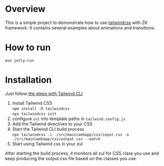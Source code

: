 # Overview
This is a simple project to demonstrate how to use [tailwindcss](https://tailwindcss.com/) with ZK framework. It contains several examples about animations and transitions.

# How to run
`mvn jetty:run`

# Installation
Just follow [the steps with Tailwind CLI](https://tailwindcss.com/docs/installation)
1. Install Tailwind CSS <br/>
`npm install -D tailwindcss` <br/>
`npx tailwindcss init`
2. configure `zul` into template paths in `tailwind.config.js`
3. Add the Tailwind directives to your CSS
4. Start the Tailwind CLI build process <br/>
`npx tailwindcss -i ./src/main/webapp/css/input.css -o ./src/main/webapp/css/output.css --watch`
5. Start using Tailwind css in your zul

After starting the build process, it monitors all zul for CSS class you use and keep producing the output.css file based on the classes you use.